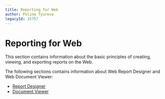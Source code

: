 ```yaml
---
title: Reporting for Web
author: Polina Tyureva
legacyId: 15757
---
```

# Reporting for Web

This section contains information about the basic principles of creating, viewing, and exporting reports on the Web.

The following sections contains information about Web Report Designer and Web Document Viewer:

* [Report Designer](report-designer.md)
* [Document Viewer](document-viewer.md)